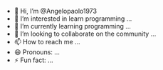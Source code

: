 - 👋 Hi, I’m @Angelopaolo1973
- 👀 I’m interested in learn programming ...
- 🌱 I’m currently learning programming ...
- 💞️ I’m looking to collaborate on the community ...
- 📫 How to reach me ...
- 😄 Pronouns: ...
- ⚡ Fun fact: ...

<!---
Angelopaolo1973/Angelopaolo1973 is a ✨ special ✨ repository because its `README.md` (this file) appears on your GitHub profile.
You can click the Preview link to take a look at your changes.
--->
